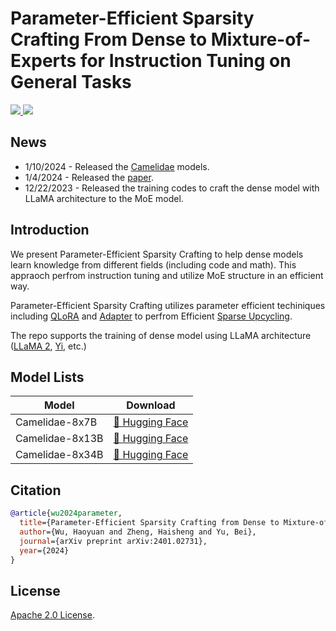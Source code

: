 # Parameter-Efficient Sparsity Crafting From Dense to Mixture-of-Experts for Instruction Tuning on General Tasks

<a href="https://github.com/wuhy68/Parameter-Efficient-MoE/blob/master/LICENSE">
  <img src="https://img.shields.io/badge/Code_License-Apache_2.0-lightblue">
</a>
<a href="https://huggingface.co/hywu">
  <img src="https://img.shields.io/badge/🤗-Huggingface%20Repo-green.svg">
</a>

## News
- 1/10/2024 - Released the [Camelidae](https://huggingface.co/hywu) models.
- 1/4/2024 - Released the [paper](https://arxiv.org/abs/2401.02731).
- 12/22/2023 - Released the training codes to craft the dense model with LLaMA architecture to the MoE model.

## Introduction
We present Parameter-Efficient Sparsity Crafting to help dense models learn knowledge from different fields (including code and math). This appraoch perfrom instruction tuning and utilize MoE structure in an efficient way.

Parameter-Efficient Sparsity Crafting utilizes parameter efficient techiniques including [QLoRA](https://arxiv.org/abs/2305.14314) and [Adapter](https://arxiv.org/abs/1902.00751) to perfrom Efficient [Sparse Upcycling](https://arxiv.org/abs/2212.05055).

The repo supports the training of dense model using LLaMA architecture ([LLaMA 2](https://arxiv.org/abs/2307.09288), [Yi](https://huggingface.co/01-ai), etc.)

## Model Lists
| Model | Download  
|---|---
Camelidae-8x7B   | [🤗 Hugging Face](https://huggingface.co/hywu/Camelidae-8x7B)
Camelidae-8x13B  | [🤗 Hugging Face](https://huggingface.co/hywu/Camelidae-8x13B)
Camelidae-8x34B  | [🤗 Hugging Face](https://huggingface.co/hywu/Camelidae-8x34B) 

## Citation
```bibtex
@article{wu2024parameter,
  title={Parameter-Efficient Sparsity Crafting from Dense to Mixture-of-Experts for Instruction Tuning on General Tasks},
  author={Wu, Haoyuan and Zheng, Haisheng and Yu, Bei},
  journal={arXiv preprint arXiv:2401.02731},
  year={2024}
}
```

## License
[Apache 2.0 License](https://github.com/wuhy68/Parameter-Efficient-MoE/blob/master/LICENSE).